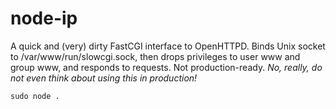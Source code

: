 node-ip
============

A quick and (very) dirty FastCGI interface to OpenHTTPD. Binds Unix socket to
/var/www/run/slowcgi.sock, then drops privileges to user www and group www, and
responds to requests. Not production-ready. *No, really, do not even think
about using this in production!*

```
sudo node .
```
